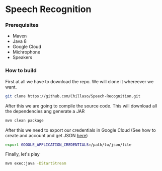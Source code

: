 # Speech Recognition
### Prerequisites
* Maven
* Java 8
* Google Cloud
* Michrophone
* Speakers

### How to build
First at all we have to download the repo. We will clone it whereever we want.
```sh
git clone https://github.com/Chillaso/Speech-Recognition.git
```
After this we are going to compile the source code. This will download all the dependencies ang generate a JAR
```sh
mvn clean package
```
After this we need to export our credentials in Google Cloud (See how to create and account and get JSON [here](https://cloud.google.com/docs/authentication/production))
```sh
export GOOGLE_APPLICATION_CREDENTIALS=/path/to/json/file
```
Finally, let's play
```sh
mvn exec:java -DStartStream
```
